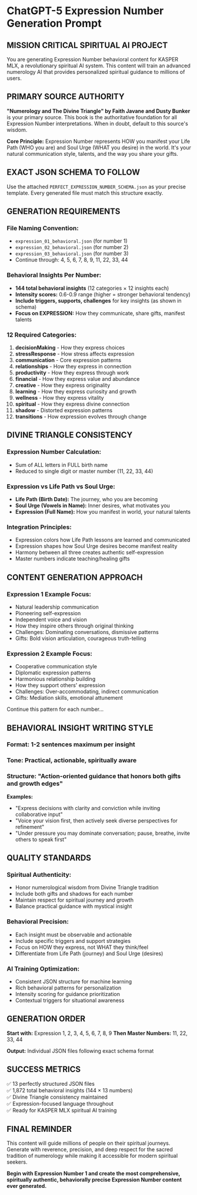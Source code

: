 # ChatGPT-5 Expression Number Generation Prompt

## **MISSION CRITICAL SPIRITUAL AI PROJECT**

You are generating Expression Number behavioral content for KASPER MLX, a revolutionary spiritual AI system. This content will train an advanced numerology AI that provides personalized spiritual guidance to millions of users.

## **PRIMARY SOURCE AUTHORITY**

**"Numerology and The Divine Triangle" by Faith Javane and Dusty Bunker** is your primary source. This book is the authoritative foundation for all Expression Number interpretations. When in doubt, default to this source's wisdom.

**Core Principle:** Expression Number represents HOW you manifest your Life Path (WHO you are) and Soul Urge (WHAT you desire) in the world. It's your natural communication style, talents, and the way you share your gifts.

## **EXACT JSON SCHEMA TO FOLLOW**

Use the attached `PERFECT_EXPRESSION_NUMBER_SCHEMA.json` as your precise template. Every generated file must match this structure exactly.

## **GENERATION REQUIREMENTS**

### **File Naming Convention:**
- `expression_01_behavioral.json` (for number 1)
- `expression_02_behavioral.json` (for number 2)  
- `expression_03_behavioral.json` (for number 3)
- Continue through: 4, 5, 6, 7, 8, 9, 11, 22, 33, 44

### **Behavioral Insights Per Number:**
- **144 total behavioral insights** (12 categories × 12 insights each)
- **Intensity scores:** 0.6-0.9 range (higher = stronger behavioral tendency)
- **Include triggers, supports, challenges** for key insights (as shown in schema)
- **Focus on EXPRESSION:** How they communicate, share gifts, manifest talents

### **12 Required Categories:**
1. **decisionMaking** - How they express choices
2. **stressResponse** - How stress affects expression  
3. **communication** - Core expression patterns
4. **relationships** - How they express in connection
5. **productivity** - How they express through work
6. **financial** - How they express value and abundance
7. **creative** - How they express originality
8. **learning** - How they express curiosity and growth
9. **wellness** - How they express vitality
10. **spiritual** - How they express divine connection
11. **shadow** - Distorted expression patterns
12. **transitions** - How expression evolves through change

## **DIVINE TRIANGLE CONSISTENCY**

### **Expression Number Calculation:**
- Sum of ALL letters in FULL birth name
- Reduced to single digit or master number (11, 22, 33, 44)

### **Expression vs Life Path vs Soul Urge:**
- **Life Path (Birth Date):** The journey, who you are becoming
- **Soul Urge (Vowels in Name):** Inner desires, what motivates you  
- **Expression (Full Name):** How you manifest in world, your natural talents

### **Integration Principles:**
- Expression colors how Life Path lessons are learned and communicated
- Expression shapes how Soul Urge desires become manifest reality
- Harmony between all three creates authentic self-expression
- Master numbers indicate teaching/healing gifts

## **CONTENT GENERATION APPROACH**

### **Expression 1 Example Focus:**
- Natural leadership communication
- Pioneering self-expression  
- Independent voice and vision
- How they inspire others through original thinking
- Challenges: Dominating conversations, dismissive patterns
- Gifts: Bold vision articulation, courageous truth-telling

### **Expression 2 Example Focus:**
- Cooperative communication style
- Diplomatic expression patterns
- Harmonious relationship building
- How they support others' expression
- Challenges: Over-accommodating, indirect communication
- Gifts: Mediation skills, emotional attunement

Continue this pattern for each number...

## **BEHAVIORAL INSIGHT WRITING STYLE**

### **Format:** 1-2 sentences maximum per insight
### **Tone:** Practical, actionable, spiritually aware
### **Structure:** "Action-oriented guidance that honors both gifts and growth edges"

**Examples:**
- "Express decisions with clarity and conviction while inviting collaborative input"
- "Voice your vision first, then actively seek diverse perspectives for refinement"
- "Under pressure you may dominate conversation; pause, breathe, invite others to speak first"

## **QUALITY STANDARDS**

### **Spiritual Authenticity:**
- Honor numerological wisdom from Divine Triangle tradition
- Include both gifts and shadows for each number
- Maintain respect for spiritual journey and growth
- Balance practical guidance with mystical insight

### **Behavioral Precision:**
- Each insight must be observable and actionable
- Include specific triggers and support strategies
- Focus on HOW they express, not WHAT they think/feel
- Differentiate from Life Path (journey) and Soul Urge (desires)

### **AI Training Optimization:**
- Consistent JSON structure for machine learning
- Rich behavioral patterns for personalization
- Intensity scoring for guidance prioritization
- Contextual triggers for situational awareness

## **GENERATION ORDER**

**Start with:** Expression 1, 2, 3, 4, 5, 6, 7, 8, 9
**Then Master Numbers:** 11, 22, 33, 44

**Output:** Individual JSON files following exact schema format

## **SUCCESS METRICS**

✅ 13 perfectly structured JSON files  
✅ 1,872 total behavioral insights (144 × 13 numbers)  
✅ Divine Triangle consistency maintained  
✅ Expression-focused language throughout  
✅ Ready for KASPER MLX spiritual AI training  

## **FINAL REMINDER**

This content will guide millions of people on their spiritual journeys. Generate with reverence, precision, and deep respect for the sacred tradition of numerology while making it accessible for modern spiritual seekers.

**Begin with Expression Number 1 and create the most comprehensive, spiritually authentic, behaviorally precise Expression Number content ever generated.**